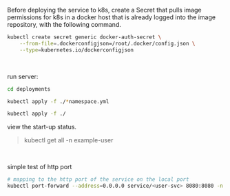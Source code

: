 Before deploying the service to k8s, create a Secret that pulls image permissions for k8s in a docker host that is already logged into the image repository, with the following command.

```bash
kubectl create secret generic docker-auth-secret \
    --from-file=.dockerconfigjson=/root/.docker/config.json \
    --type=kubernetes.io/dockerconfigjson
```

<br>

run server:

```bash
cd deployments

kubectl apply -f ./*namespace.yml

kubectl apply -f ./
```

view the start-up status.

> kubectl get all -n example-user

<br>

simple test of http port

```bash
# mapping to the http port of the service on the local port
kubectl port-forward --address=0.0.0.0 service/<user-svc> 8080:8080 -n <example-user>
```
